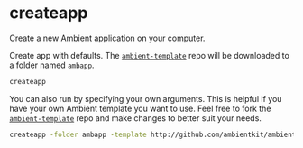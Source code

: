 # createapp

Create a new Ambient application on your computer.

Create app with defaults. The [`ambient-template`](https://github.com/ambientkit/ambient-template) repo will be downloaded to a folder named `ambapp`.

```bash
createapp
```

You can also run by specifying your own arguments. This is helpful if you have your own Ambient template you want to use. Feel free to fork the [`ambient-template`](https://github.com/ambientkit/ambient-template) repo and make changes to better suit your needs.

```bash
createapp -folder ambapp -template http://github.com/ambientkit/ambient-template
```